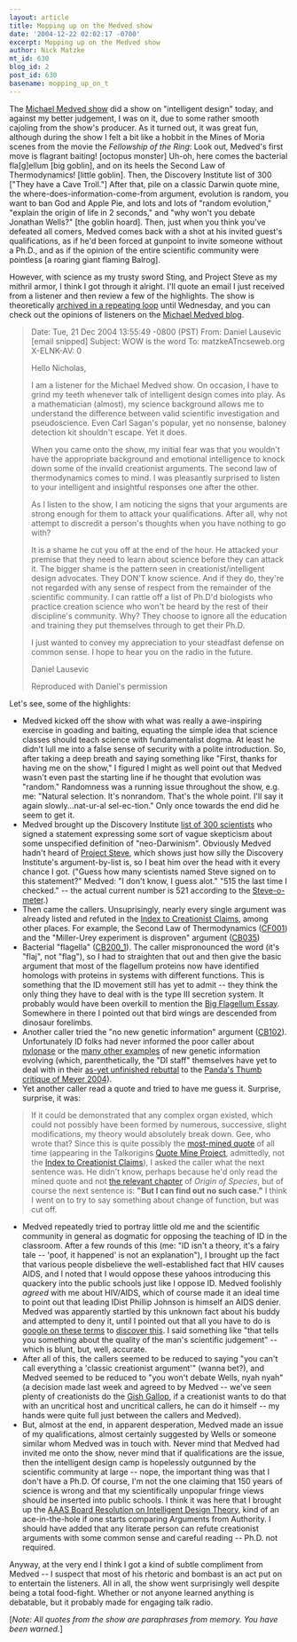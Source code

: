 ```yaml
---
layout: article
title: Mopping up on the Medved show
date: '2004-12-22 02:02:17 -0700'
excerpt: Mopping up on the Medved show
author: Nick Matzke
mt_id: 630
blog_id: 2
post_id: 630
basename: mopping_up_on_t
---
```

The [Michael Medved show](http://www.michaelmedved.com) did a show on "intelligent design" today, and against my better judgement, I was on it, due to some rather smooth cajoling from the show's producer.  As it turned out, it was great fun, although during the show I felt a bit like a hobbit in the Mines of Moria scenes from the movie the _Fellowship of the Ring_: Look out, Medved's first move is flagrant baiting! \[octopus monster\]  Uh-oh, here comes the bacterial fla\[g\]ellum \[big goblin\], and on its heels the Second Law of Thermodynamics! \[little goblin\].  Then, the Discovery Institute list of 300 \["They have a Cave Troll."\]  After that, pile on a classic Darwin quote mine, the where-does-information-come-from argument, evolution is random, you want to ban God and Apple Pie, and lots and lots of "random evolution," "explain the origin of life in 2 seconds," and "why won't you debate Jonathan Wells?"  \[the goblin hoard\].  Then, just when you think you've defeated all comers, Medved comes back with a shot at his invited guest's qualifications, as if he'd been forced at gunpoint to invite someone without a Ph.D., and as if the opinion of the entire scientific community were pointless \[a roaring giant flaming Balrog\].  

However, with science as my trusty sword Sting, and Project Steve as my mithril armor, I think I got through it alright.  I'll quote an email I just received from a listener and then review a few of the highlights.  The show is theoretically [archived in a repeating loop](http://www2.krla870.com/listen/) until Wednesday, and you can check out the opinions of listeners on the [Michael Medved blog](http://medvedfans.blog-city.com/read/969481.htm).

> Date: Tue, 21 Dec 2004 13:55:49 -0800 (PST)
> From: Daniel Lausevic \[email snipped\]
> Subject: WOW is the word
> To: matzkeATncseweb.org
> X-ELNK-AV: 0
> 
> Hello Nicholas,
> 
> I am a listener for the Michael Medved show.  On occasion, I have to grind my teeth whenever talk of intelligent design comes into play.  As a mathematician (almost), my science background allows me to understand the difference between valid scientific investigation and pseudoscience.  Even Carl Sagan's popular, yet no nonsense, baloney detection kit shouldn't escape.  Yet it does.
> 
> When you came onto the show, my initial fear was that you wouldn't have the appropriate background and emotional intelligence to knock down some of the invalid creationist arguments.  The second law of thermodynamics comes to mind.  I was pleasantly surprised to listen to your intelligent and insightful responses one after the other.
> 
> As I listen to the show, I am noticing the signs that your arguments are strong enough for them to attack your qualifications.  After all, why not attempt to discredit a person's thoughts when you have nothing to go with?
> 
> It is a shame he cut you off at the end of the hour. He attacked your premise that they need to learn about science before they can attack it.  The bigger shame is the pattern seen in creationist/intelligent design advocates.  They DON'T know science.  And if they do, they're not regarded with any sense of respect from the remainder of the scientific community.  I can rattle off a list of Ph.D'd biologists who practice creation science who won't be heard by the rest of their discipline's community.  Why?  They choose to ignore all the education and training they put themselves through to get their Ph.D.
> 
> I just wanted to convey my appreciation to your steadfast defense on common sense.  I hope to hear you on the radio in the future.
> 
> Daniel Lausevic
> 
> 
> Reproduced with Daniel's permission

Let's see, some of the highlights:


*  Medved kicked off the show with what was really a awe-inspiring exercise in goading and baiting, equating the simple idea that science classes should teach science with fundamentalist dogma.  At least he didn't lull me into a false sense of security with a polite introduction.  So, after taking a deep breath and saying something like "First, thanks for having me on the show," I figured I might as well point out that Medved wasn't even past the starting line if he thought that evolution was "random."  Randomness was a running issue throughout the show, e.g. me: "Natural selection.  It's nonrandom.  That's the whole point.  I'll say it again slowly...nat-ur-al sel-ec-tion."  Only once towards the end did he seem to get it.
*  Medved brought up the Discovery Institute [list of 300 scientists](http://www.discovery.org/scripts/viewDB/index.php?command=view&amp;id=2112) who signed a statement expressing some sort of vague skepticism about some unspecified definition of "neo-Darwinism".  Obviously Medved hadn't heard of [Project Steve](http://www.ncseweb.org/article.asp?category=18), which shows just how silly the Discovery Institute's argument-by-list is, so I beat him over the head with it every chance I got.  ("Guess how many scientists named Steve signed on to this statement?"  Medved: "I don't know, I guess alot."  "515 the last time I checked." -- the actual current number is 521 according to the [Steve-o-meter](http://www.ncseweb.org/resources/articles/5945_the_faqs_2_16_2003.asp).)
*  Then came the callers.  Unsuprisingly, nearly every single argument was already listed and refuted in the [Index to Creationist Claims](http://www.talkorigins.org/indexcc/list.html), among other places.  For example, the Second Law of Thermodynamics ([CF001](http://www.talkorigins.org/indexcc/CF/CF001.html)) and the "Miller-Urey experiment is disproven" argument ([CB035](http://www.talkorigins.org/indexcc/CB/CB035.html))
*  Bacterial "flagella" ([CB200_1](http://www.talkorigins.org/indexcc/CB/CB200_1.html)).  The caller mispronounced the word (it's "flaj", not "flag"), so I had to straighten that out and then give the basic argument that most of the flagellum proteins now have identified homologs with proteins in systems with different functions.  This is something that the ID movement still has yet to admit -- they think the only thing they have to deal with is the type III secretion system.  It probably would have been overkill to mention the [Big Flagellum Essay](http://www.talkdesign.org/faqs/flagellum_background.html).  Somewhere in there I pointed out that bird wings are descended from dinosaur forelimbs.
*  Another caller tried the "no new genetic information" argument ([CB102](http://www.talkorigins.org/indexcc/CB/CB102.html)).  Unfortunately ID folks had never informed the poor caller about [nylonase](http://www.google.com/search?hl=en&amp;lr=&amp;q=nylonase+evolution) or the [many other examples](http://www.ncbi.nlm.nih.gov/entrez/query.fcgi?db=pubmed&amp;cmd=Display&amp;dopt=pubmed_pubmed&amp;from_uid=14634634) of new genetic information evolving (which, parenthetically, the "DI staff" themselves have yet to deal with in their [as-yet unfinished rebuttal](http://www.discovery.org/moreArticles.php?programs=CSC%20Responses) to the [Panda's Thumb critique of Meyer 2004](http://www.pandasthumb.org/pt-archives/000430.html)).
*  Yet another caller read a quote and tried to have me guess it.  Surprise, surprise, it was: 
> If it could be demonstrated that any complex organ existed, which could not possibly have been formed by numerous, successive, slight modifications, my theory would absolutely break down.
Gee, who wrote that?  Since this is quite possibly the [most-mined quote](http://www.talkorigins.org/faqs/quotes/mine/part1-4.html#quote84) of all time (appearing in the Talkorigins [Quote Mine Project](http://www.talkorigins.org/faqs/quotes/mine/project.html), admittedly, not the [Index to Creationist Claims](http://www.talkorigins.org/indexcc/list.html)), I asked the caller what the next sentence was.  He didn't know, perhaps because he'd only read the mined quote and not [the relevant chapter](http://www.talkorigins.org/faqs/origin/chapter6.html) of _Origin of Species_, but of course the next sentence is: **"But I can find out no such case."**  I think I went on to try to say something about change of function, but was cut off.
*  Medved repeatedly tried to portray little old me and the scientific community in general as dogmatic for opposing the teaching of ID in the classroom.  After a few rounds of this (me: "ID isn't a theory, it's a fairy tale -- 'poof, it happened' is not an explanation"), I brought up the fact that various people disbelieve the well-established fact that HIV causes AIDS, and I noted that I would oppose these yahoos introducing this quackery into the public schools just like I oppose ID.  Medved foolishly _agreed_ with me about HIV/AIDS, which of course made it an ideal time to point out that leading IDist Phillip Johnson is himself an AIDS denier.  Medved was apparently startled by this unknown fact about his buddy and attempted to deny it, until I pointed out that all you have to do is [google on these terms](http://www.google.com/search?hl=en&amp;lr=&amp;q=HIV+AIDS+phillip+johnson) to [discover this](http://www.virusmyth.net/aids/index/pjohnson.htm).  I said something like "that tells you something about the quality of the man's scientific judgement" -- which is blunt, but, well, accurate.
*  After all of this, the callers seemed to be reduced to saying "you can't call everything a 'classic creationist argument'" (wanna bet?), and Medved seemed to be reduced to "you won't debate Wells, nyah nyah" (a decision made last week and agreed to by Medved -- we've seen plenty of creationists do the [Gish Gallop](http://www.google.com/search?sourceid=navclient&amp;ie=UTF-8&amp;rls=GGLD,GGLD:2004-47,GGLD:en&amp;q=gish+gallop), if a creationist wants to do that with an uncritical host and uncritical callers, he can do it himself -- my hands were quite full just between the callers and Medved). 
*  But, almost at the end, in apparent desperation, Medved made an issue of my qualifications, almost certainly suggested by Wells or someone similar whom Medved was in touch with.  Never mind that Medved had invited me onto the show, never mind that if qualifications are the issue, then the intelligent design camp is hopelessly outgunned by the scientific community at large -- nope, the important thing was that I don't have a Ph.D.  Of course, I'm not the one claiming that 150 years of science is wrong and that my scientifically unpopular fringe views should be inserted into public schools.  I think it was here that I brought up the [AAAS Board Resolution on Intelligent Design Theory](http://www.aaas.org/news/releases/2002/1106id2.shtml), kind of an ace-in-the-hole if one starts comparing Arguments from Authority.  I should have added that any literate person can refute creationist arguments with some common sense and careful reading -- Ph.D. not required.

Anyway, at the very end I think I got a kind of subtle compliment from Medved -- I suspect that most of his rhetoric and bombast is an act put on to entertain the listeners.  All in all, the show went surprisingly well despite being a total food-fight.  Whether or not anyone learned anything is debatable, but it probably made for engaging talk radio.

\[_Note: All quotes from the show are paraphrases from memory.  You have been warned._\]
